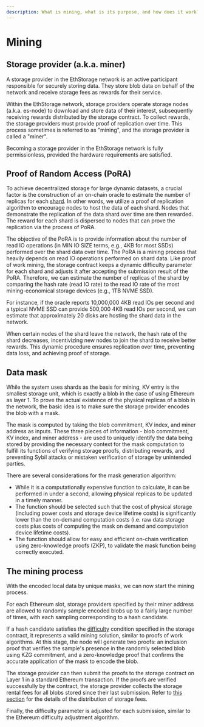 ```yaml
---
description: What is mining, what is its purpose, and how does it work?
---
```


# Mining

## Storage provider (a.k.a. miner)

A storage provider in the EthStorage network is an active participant responsible for securely storing data. They store blob data on behalf of the network and receive storage fees as rewards for their service.

Within the EthStorage network, storage providers operate storage nodes (a.k.a. es-node) to download and store data of their interest, subsequently receiving rewards distributed by the storage contract. To collect rewards, the storage providers must provide proof of replication over time. This process sometimes is referred to as "mining", and the storage provider is called a "miner".

Becoming a storage provider in the EthStorage network is fully permissionless, provided the hardware requirements are satisfied.

## Proof of Random Access (PoRA)

To achieve decentralized storage for large dynamic datasets, a crucial factor is the construction of an on-chain oracle to estimate the number of replicas for each [shard](core-concept/shard.md). In other words, we utilize a proof of replication algorithm to encourage nodes to host the data of each shard. Nodes that demonstrate the replication of the data shard over time are then rewarded. The reward for each shard is dispersed to nodes that can prove the replication via the process of PoRA.

The objective of the PoRA is to provide information about the number of read IO operations (in MIN IO SIZE terms, e.g., 4KB for most SSDs) performed over the shard data over time. The PoRA is a mining process that heavily depends on read IO operations performed on shard data. Like proof of work mining, the storage contract keeps a dynamic difficulty parameter for each shard and adjusts it after accepting the submission result of the PoRA. Therefore, we can estimate the number of replicas of the shard by comparing the hash rate (read IO rate) to the read IO rate of the most mining-economical storage devices (e.g., 1TB NVME SSD).

For instance, if the oracle reports 10,000,000 4KB read IOs per second and a typical NVME SSD can provide 500,000 4KB read IOs per second, we can estimate that approximately 20 disks are hosting the shard data in the network.

When certain nodes of the shard leave the network, the hash rate of the shard decreases, incentivizing new nodes to join the shard to receive better rewards. This dynamic procedure ensures replication over time, preventing data loss, and achieving proof of storage.

## Data mask

While the system uses shards as the basis for mining, KV entry is the smallest storage unit, which is exactly a blob in the case of using Ethereum as layer 1. To prove the actual existence of the physical replicas of a blob in the network, the basic idea is to make sure the storage provider encodes the blob with a mask.

The mask is computed by taking the blob commitment, KV index, and miner address as inputs. These three pieces of information - blob commitment, KV index, and miner address - are used to uniquely identify the data being stored by providing the necessary context for the mask computation to fulfill its functions of verifying storage proofs, distributing rewards, and preventing Sybil attacks or mistaken verification of storage by unintended parties.

There are several considerations for the mask generation algorithm:

* While it is a computationally expensive function to calculate, it can be performed in under a second, allowing physical replicas to be updated in a timely manner.
* The function should be selected such that the cost of physical storage (including power costs and storage device lifetime costs) is significantly lower than the on-demand computation costs (i.e. raw data storage costs plus costs of computing the mask on demand and computation device lifetime costs).
* The function should allow for easy and efficient on-chain verification using zero-knowledge proofs (ZKP), to validate the mask function being correctly executed.

## The mining process

With the encoded local data by unique masks, we can now start the mining process.

For each Ethereum slot, storage providers specified by their miner address are allowed to randomly sample encoded blobs up to a fairly large number of times, with each sampling corresponding to a hash candidate.

If a hash candidate satisfies the [difficulty](core-concept/mining-diff.md) condition specified in the storage contract, it represents a valid mining solution, similar to proofs of work algorithms. At this stage, the node will generate two proofs: an inclusion proof that verifies the sample's presence in the randomly selected blob using KZG commitment, and a zero-knowledge proof that confirms the accurate application of the mask to encode the blob.

The storage provider can then submit the proofs to the storage contract on Layer 1 in a standard Ethereum transaction. If the proofs are verified successfully by the contract, the storage provider collects the storage rental fees for all blobs stored since their last submission. Refer to [this section](core-concept/storage-fee-and-reward.md#fee-distributor) for the details of the distribution of storage fees.

Finally, the difficulty parameter is adjusted for each submission, similar to the Ethereum difficulty adjustment algorithm.
